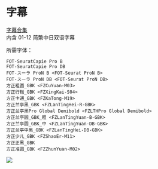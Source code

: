 # 字幕

[字幕合集](https://github.com/Nekomoekissaten-SUB/Nekomoekissaten-Storage/releases/download/subtitles_pkg/Non_Non_Biyori_Nonstop_Web_JPCH.7z)  
内含 01-12 简繁中日双语字幕

所需字体：
```
FOT-SeuratCapie Pro B
FOT-SeuratCapie Pro DB
FOT-スーラ ProN B <FOT-Seurat ProN B>
FOT-スーラ ProN DB <FOT-Seurat ProN DB>
方正粗圆_GBK <FZCuYuan-M03>
方正行楷_GBK <FZXingKai-S04>
方正卡通_GBK <FZKaTong-M19>
方正兰亭黑_GBK <FZLanTingHei-R-GBK>
方正兰亭黑Pro Global Demibold <FZLTHPro Global Demibold>
方正兰亭圆_GBK_粗 <FZLanTingYuan-B-GBK>
方正兰亭圆_GBK_中 <FZLanTingYuan-DB-GBK>
方正兰亭中黑_GBK <FZLanTingHei-DB-GBK>
方正少儿_GBK <FZShaoEr-M11>
方正正黑_GBK
方正准圆_GBK <FZZhunYuan-M02>
```

![](https://nekomoe.pages.dev/images/2021-01/nonnon3.jpg)